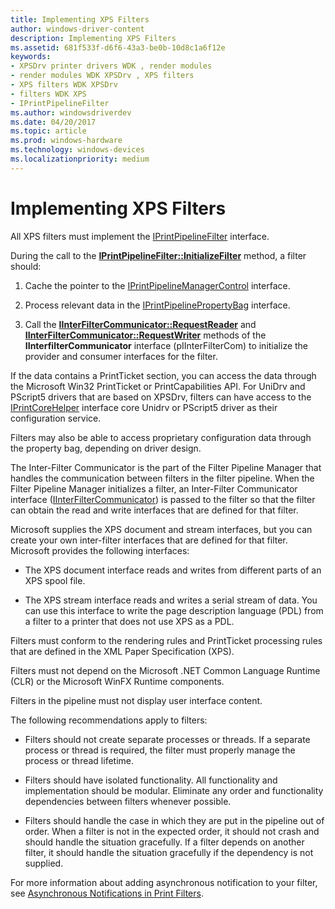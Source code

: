 ```yaml
---
title: Implementing XPS Filters
author: windows-driver-content
description: Implementing XPS Filters
ms.assetid: 681f533f-d6f6-43a3-be0b-10d8c1a6f12e
keywords:
- XPSDrv printer drivers WDK , render modules
- render modules WDK XPSDrv , XPS filters
- XPS filters WDK XPSDrv
- filters WDK XPS
- IPrintPipelineFilter
ms.author: windowsdriverdev
ms.date: 04/20/2017
ms.topic: article
ms.prod: windows-hardware
ms.technology: windows-devices
ms.localizationpriority: medium
---
```


# Implementing XPS Filters


All XPS filters must implement the [IPrintPipelineFilter](https://msdn.microsoft.com/library/windows/hardware/ff554286) interface.

During the call to the [**IPrintPipelineFilter::InitializeFilter**](https://msdn.microsoft.com/library/windows/hardware/ff554291) method, a filter should:

1.  Cache the pointer to the [IPrintPipelineManagerControl](https://msdn.microsoft.com/library/windows/hardware/ff554303) interface.

2.  Process relevant data in the [IPrintPipelinePropertyBag](https://msdn.microsoft.com/library/windows/hardware/ff554320) interface.

3.  Call the [**IInterFilterCommunicator::RequestReader**](https://msdn.microsoft.com/library/windows/hardware/ff551054) and [**IInterFilterCommunicator::RequestWriter**](https://msdn.microsoft.com/library/windows/hardware/ff551057) methods of the **IInterfilterCommunicator** interface (pIInterFilterCom) to initialize the provider and consumer interfaces for the filter.

If the data contains a PrintTicket section, you can access the data through the Microsoft Win32 PrintTicket or PrintCapabilities API. For UniDrv and PScript5 drivers that are based on XPSDrv, filters can have access to the [IPrintCoreHelper](https://msdn.microsoft.com/library/windows/hardware/ff552960) interface core Unidrv or PScript5 driver as their configuration service.

Filters may also be able to access proprietary configuration data through the property bag, depending on driver design.

The Inter-Filter Communicator is the part of the Filter Pipeline Manager that handles the communication between filters in the filter pipeline. When the Filter Pipeline Manager initializes a filter, an Inter-Filter Communicator interface ([IInterFilterCommunicator](https://msdn.microsoft.com/library/windows/hardware/ff551050)) is passed to the filter so that the filter can obtain the read and write interfaces that are defined for that filter.

Microsoft supplies the XPS document and stream interfaces, but you can create your own inter-filter interfaces that are defined for that filter. Microsoft provides the following interfaces:

-   The XPS document interface reads and writes from different parts of an XPS spool file.

-   The XPS stream interface reads and writes a serial stream of data. You can use this interface to write the page description language (PDL) from a filter to a printer that does not use XPS as a PDL.

Filters must conform to the rendering rules and PrintTicket processing rules that are defined in the XML Paper Specification (XPS).

Filters must not depend on the Microsoft .NET Common Language Runtime (CLR) or the Microsoft WinFX Runtime components.

Filters in the pipeline must not display user interface content.

The following recommendations apply to filters:

-   Filters should not create separate processes or threads. If a separate process or thread is required, the filter must properly manage the process or thread lifetime.

-   Filters should have isolated functionality. All functionality and implementation should be modular. Eliminate any order and functionality dependencies between filters whenever possible.

-   Filters should handle the case in which they are put in the pipeline out of order. When a filter is not in the expected order, it should not crash and should handle the situation gracefully. If a filter depends on another filter, it should handle the situation gracefully if the dependency is not supplied.

For more information about adding asynchronous notification to your filter, see [Asynchronous Notifications in Print Filters](asynchronous-notifications-in-print-filters.md).

 

 




